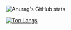 
![Anurag's GitHub stats](https://github-readme-stats.vercel.app/api?username=Dimianas&show_icons=true&theme=radical)

[![Top Langs](https://github-readme-stats.vercel.app/api/top-langs/?username=Dimianas&hide_progress=true&layout=demo)](https://github.com/anuraghazra/github-readme-stats)
